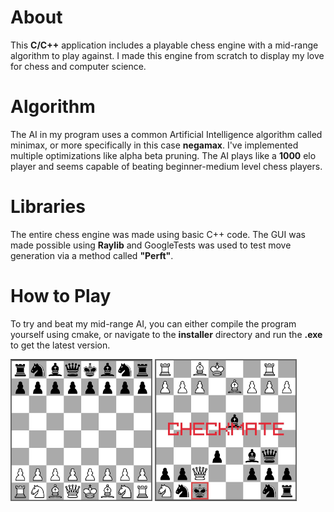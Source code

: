 # About

This **C/C++** application includes a playable chess engine with a mid-range algorithm to play against. I made this engine from scratch to display my love for chess and computer science.

# Algorithm

The AI in my program uses a common Artificial Intelligence algorithm called minimax, or more specifically in this case **negamax**. I've implemented multiple optimizations like alpha beta pruning. The AI plays like a **1000** elo player and seems capable of beating beginner-medium level chess players.

# Libraries

The entire chess engine was made using basic C++ code. The GUI was made possible using **Raylib** and GoogleTests was used to test move generation via a method called **"Perft"**.

# How to Play

To try and beat my mid-range AI, you can either compile the program yourself using cmake, or navigate to the **installer** directory and run the **.exe** to get the latest version.

<div>
  <img src="/res/readme_board.jpg" width="45%">
  <img src="/res/readme_mate.jpg" width="45%">
</div>